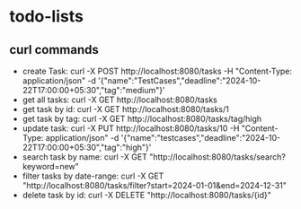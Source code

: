 # todo-lists 
## curl commands
- create Task: curl -X POST http://localhost:8080/tasks -H "Content-Type: application/json" -d '{"name":"TestCases","deadline":"2024-10-22T17:00:00+05:30","tag":"medium"}'
- get all tasks: curl -X GET http://localhost:8080/tasks
- get task by id: curl -X GET http://localhost:8080/tasks/1
- get task by tag: curl -X GET http://localhost:8080/tasks/tag/high
- update task: curl -X PUT http://localhost:8080/tasks/10 -H "Content-Type: application/json" -d '{"name":"testcases","deadline":"2024-10-22T17:00:00+05:30","tag":"high"}'
- search task by name: curl -X GET "http://localhost:8080/tasks/search?keyword=new"
- filter tasks by date-range: curl -X GET "http://localhost:8080/tasks/filter?start=2024-01-01&end=2024-12-31"
- delete task by id: curl -X DELETE "http://localhost:8080/tasks/{id}"